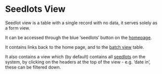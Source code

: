 # Seedlots View

Seedlot view is a table with a single record with no data, it serves solely as a form view.

It can be accessed through the blue ‘seedlots’ button on the [homepage](home.md).

It contains links back to the home page, and to the [batch view](batchView.md) table.

It also contains a view which (by default) contains all [seedlots](seedlots.md) on the system, by clicking on the headers at the top of the view - e.g. ‘date in’, these can be filtered down.
